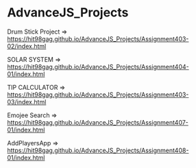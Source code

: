 # AdvanceJS_Projects

Drum Stick Project => https://hit98gag.github.io/AdvanceJS_Projects/Assignment403-02/index.html


SOLAR SYSTEM => https://hit98gag.github.io/AdvanceJS_Projects/Assignment404-01/index.html


TIP CALCULATOR => https://hit98gag.github.io/AdvanceJS_Projects/Assignment403-03/index.html


Emojee Search => https://hit98gag.github.io/AdvanceJS_Projects/Assignment407-01/index.html


AddPlayersApp => https://hit98gag.github.io/AdvanceJS_Projects/Assignment408-01/index.html

